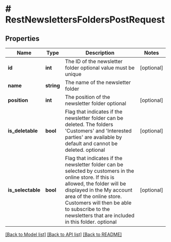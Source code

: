 # # RestNewslettersFoldersPostRequest

## Properties

Name | Type | Description | Notes
------------ | ------------- | ------------- | -------------
**id** | **int** | The ID of the newsletter folder optional value must be unique | [optional]
**name** | **string** | The name of the newsletter folder |
**position** | **int** | The position of the newsletter folder optional | [optional]
**is_deletable** | **bool** | Flag that indicates if the newsletter folder can be deleted. The folders &#39;Customers&#39; and &#39;Interested parties&#39; are available by default and cannot be deleted. optional | [optional]
**is_selectable** | **bool** | Flag that indicates if the newsletter folder can be selected by customers in the online store. If this is allowed, the folder will be displayed in the My account area of the online store. Customers will then be able to subscribe to the newsletters that are included in this folder. optional | [optional]

[[Back to Model list]](../../README.md#models) [[Back to API list]](../../README.md#endpoints) [[Back to README]](../../README.md)
